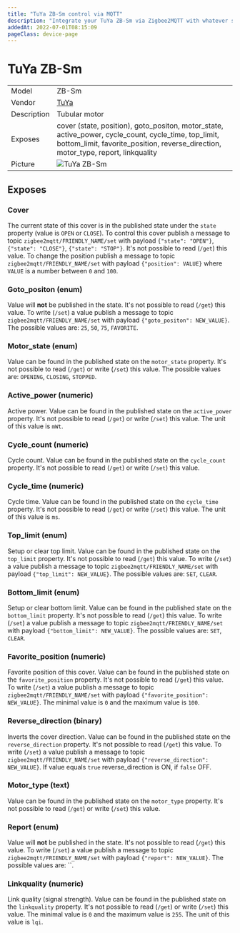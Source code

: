 ```yaml
---
title: "TuYa ZB-Sm control via MQTT"
description: "Integrate your TuYa ZB-Sm via Zigbee2MQTT with whatever smart home infrastructure you are using without the vendor's bridge or gateway."
addedAt: 2022-07-01T08:15:09
pageClass: device-page
---
```


<!-- !!!! -->
<!-- ATTENTION: This file is auto-generated through docgen! -->
<!-- You can only edit the "Notes"-Section between the two comment lines "Notes BEGIN" and "Notes END". -->
<!-- Do not use h1 or h2 heading within "## Notes"-Section. -->
<!-- !!!! -->

# TuYa ZB-Sm

|     |     |
|-----|-----|
| Model | ZB-Sm  |
| Vendor  | [TuYa](/supported-devices/#v=TuYa)  |
| Description | Tubular motor |
| Exposes | cover (state, position), goto_positon, motor_state, active_power, cycle_count, cycle_time, top_limit, bottom_limit, favorite_position, reverse_direction, motor_type, report, linkquality |
| Picture | ![TuYa ZB-Sm](https://www.zigbee2mqtt.io/images/devices/ZB-Sm.jpg) |


<!-- Notes BEGIN: You can edit here. Add "## Notes" headline if not already present. -->


<!-- Notes END: Do not edit below this line -->



## Exposes

### Cover 
The current state of this cover is in the published state under the `state` property (value is `OPEN` or `CLOSE`).
To control this cover publish a message to topic `zigbee2mqtt/FRIENDLY_NAME/set` with payload `{"state": "OPEN"}`, `{"state": "CLOSE"}`, `{"state": "STOP"}`.
It's not possible to read (`/get`) this value.
To change the position publish a message to topic `zigbee2mqtt/FRIENDLY_NAME/set` with payload `{"position": VALUE}` where `VALUE` is a number between `0` and `100`.

### Goto_positon (enum)
Value will **not** be published in the state.
It's not possible to read (`/get`) this value.
To write (`/set`) a value publish a message to topic `zigbee2mqtt/FRIENDLY_NAME/set` with payload `{"goto_positon": NEW_VALUE}`.
The possible values are: `25`, `50`, `75`, `FAVORITE`.

### Motor_state (enum)
Value can be found in the published state on the `motor_state` property.
It's not possible to read (`/get`) or write (`/set`) this value.
The possible values are: `OPENING`, `CLOSING`, `STOPPED`.

### Active_power (numeric)
Active power.
Value can be found in the published state on the `active_power` property.
It's not possible to read (`/get`) or write (`/set`) this value.
The unit of this value is `mWt`.

### Cycle_count (numeric)
Cycle count.
Value can be found in the published state on the `cycle_count` property.
It's not possible to read (`/get`) or write (`/set`) this value.

### Cycle_time (numeric)
Cycle time.
Value can be found in the published state on the `cycle_time` property.
It's not possible to read (`/get`) or write (`/set`) this value.
The unit of this value is `ms`.

### Top_limit (enum)
Setup or clear top limit.
Value can be found in the published state on the `top_limit` property.
It's not possible to read (`/get`) this value.
To write (`/set`) a value publish a message to topic `zigbee2mqtt/FRIENDLY_NAME/set` with payload `{"top_limit": NEW_VALUE}`.
The possible values are: `SET`, `CLEAR`.

### Bottom_limit (enum)
Setup or clear bottom limit.
Value can be found in the published state on the `bottom_limit` property.
It's not possible to read (`/get`) this value.
To write (`/set`) a value publish a message to topic `zigbee2mqtt/FRIENDLY_NAME/set` with payload `{"bottom_limit": NEW_VALUE}`.
The possible values are: `SET`, `CLEAR`.

### Favorite_position (numeric)
Favorite position of this cover.
Value can be found in the published state on the `favorite_position` property.
It's not possible to read (`/get`) this value.
To write (`/set`) a value publish a message to topic `zigbee2mqtt/FRIENDLY_NAME/set` with payload `{"favorite_position": NEW_VALUE}`.
The minimal value is `0` and the maximum value is `100`.

### Reverse_direction (binary)
Inverts the cover direction.
Value can be found in the published state on the `reverse_direction` property.
It's not possible to read (`/get`) this value.
To write (`/set`) a value publish a message to topic `zigbee2mqtt/FRIENDLY_NAME/set` with payload `{"reverse_direction": NEW_VALUE}`.
If value equals `true` reverse_direction is ON, if `false` OFF.

### Motor_type (text)
Value can be found in the published state on the `motor_type` property.
It's not possible to read (`/get`) or write (`/set`) this value.

### Report (enum)
Value will **not** be published in the state.
It's not possible to read (`/get`) this value.
To write (`/set`) a value publish a message to topic `zigbee2mqtt/FRIENDLY_NAME/set` with payload `{"report": NEW_VALUE}`.
The possible values are: ``.

### Linkquality (numeric)
Link quality (signal strength).
Value can be found in the published state on the `linkquality` property.
It's not possible to read (`/get`) or write (`/set`) this value.
The minimal value is `0` and the maximum value is `255`.
The unit of this value is `lqi`.

